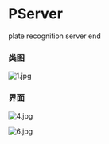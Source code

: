 # PServer
plate recognition server end

### 类图

![1.jpg](https://i.loli.net/2019/02/17/5c68cf9e1d9e9.jpg)

### 界面

![4.jpg](https://i.loli.net/2019/02/17/5c68cfc289c6b.jpg)

![6.jpg](https://i.loli.net/2019/02/17/5c68cfc2d1a81.jpg)
